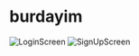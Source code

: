 # burdayim

![LoginScreen](https://i.imgur.com/Psxii8y.png?width=500)
![SignUpScreen](https://i.imgur.com/vsyynyF.png?width=500)
